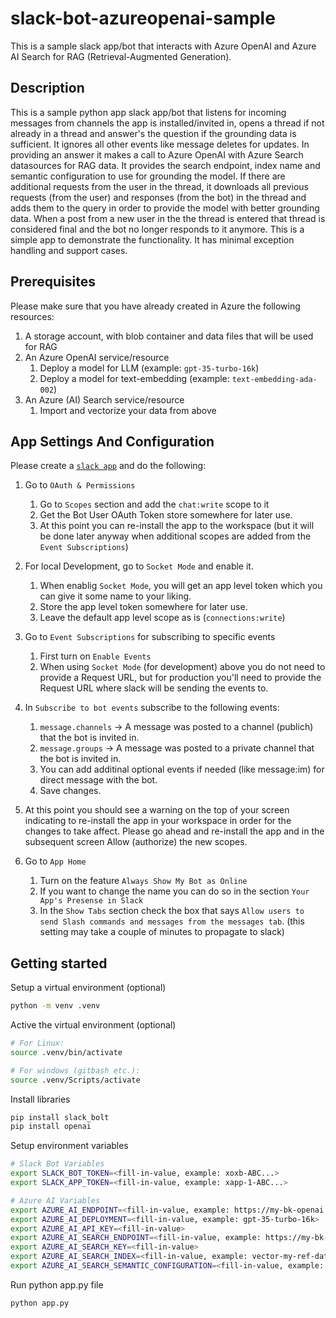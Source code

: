 # slack-bot-azureopenai-sample
This is a sample slack app/bot that interacts with Azure OpenAI and Azure AI Search for RAG (Retrieval-Augmented Generation).


## Description
This is a sample python app slack app/bot that listens for incoming messages from channels the app is installed/invited in, opens a thread if not already in a thread and answer's the question if the grounding data is sufficient. It ignores all other events like message deletes for updates.
In providing an answer it makes a call to Azure OpenAI with Azure Search datasources for RAG data. It provides the search endpoint, index name and semantic configuration to use for grounding the model.
If there are additional requests from the user in the thread, it downloads all previous requests (from the user) and responses (from the bot) in the thread and adds them to the query in order to provide the model with better grounding data.
When a post from a new user in the the thread is entered that thread is considered final and the bot no longer responds to it anymore.
This is a simple app to demonstrate the functionality. It has minimal exception handling and support cases.


## Prerequisites
Please make sure that you have already created in Azure the following resources:
1. A storage account, with blob container and data files that will be used for RAG
1. An Azure OpenAI service/resource
    1. Deploy a model for LLM (example: `gpt-35-turbo-16k`)
    2. Deploy a model for text-embedding (example: `text-embedding-ada-002`)
2. An Azure (AI) Search service/resource
    1. Import and vectorize your data from above


## App Settings And Configuration 
Please create a [`slack app`](https://api.slack/com/apps) and do the following:
1. Go to `OAuth & Permissions`
    1. Go to `Scopes` section and add the `chat:write` scope to it
    2. Get the Bot User OAuth Token store somewhere for later use.
    3. At this point you can re-install the app to the workspace (but it will be done later anyway when additional scopes are added from the `Event Subscriptions`)

2. For local Development, go to `Socket Mode` and enable it.
    1. When enablig `Socket Mode`, you will get an app level token which you can give it some name to your liking.
    2. Store the app level token somewhere for later use.
    3. Leave the default app level scope as is (`connections:write`)

3. Go to `Event Subscriptions` for subscribing to specific events
    1. First turn on `Enable Events`
    2. When using `Socket Mode` (for development) above you do not need to provide a Request URL, but for production you'll need to provide the Request URL where slack will be sending the events to.

4. In `Subscribe to bot events` subscribe to the following events:
    1. `message.channels` -> A message was posted to a channel (publich) that the bot is invited in.
    2. `message.groups`   -> A message was posted to a private channel that the bot is invited in.
    3. You can add additinal optional events if needed (like message:im) for direct message with the bot.
    3. Save changes.

5. At this point you should see a warning on the top of your screen indicating to re-install the app in your workspace in order for the changes to take affect. Please go ahead and re-install the app and in the subsequent screen Allow (authorize) the new scopes.

6. Go to `App Home`
    1. Turn on the feature `Always Show My Bot as Online`
    2. If you want to change the name you can do so in the section `Your App's Presense in Slack`
    3. In the `Show Tabs` section check the box that says `Allow users to send Slash commands and messages from the messages tab`. (this setting may take a couple of minutes to propagate to slack)


## Getting started
Setup a virtual environment (optional)
```sh
python -m venv .venv
```

Active the virtual environment (optional)
```sh
# For Linux:
source .venv/bin/activate

# For windows (gitbash etc.):
source .venv/Scripts/activate
```

Install libraries
```sh
pip install slack_bolt
pip install openai
```

Setup environment variables
```sh
# Slack Bot Variables
export SLACK_BOT_TOKEN=<fill-in-value, example: xoxb-ABC...>
export SLACK_APP_TOKEN=<fill-in-value, example: xapp-1-ABC...>

# Azure AI Variables
export AZURE_AI_ENDPOINT=<fill-in-value, example: https://my-bk-openai.openai.azure.com/>
export AZURE_AI_DEPLOYMENT=<fill-in-value, example: gpt-35-turbo-16k>
export AZURE_AI_API_KEY=<fill-in-value>
export AZURE_AI_SEARCH_ENDPOINT=<fill-in-value, example: https://my-bk-aisearch.search.windows.net>
export AZURE_AI_SEARCH_KEY=<fill-in-value>
export AZURE_AI_SEARCH_INDEX=<fill-in-value, example: vector-my-ref-data-1723475267472>
export AZURE_AI_SEARCH_SEMANTIC_CONFIGURATION=<fill-in-value, example: vector-my-ref-data-1723475267472-semantic-configuration>
```

Run python app.py file
```sh
python app.py
```

